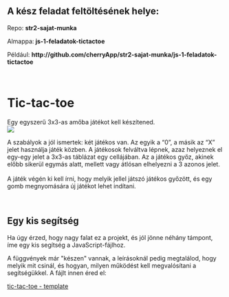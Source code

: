 <div class="fr-view">
<h2>A kész feladat feltöltésének helye:</h2>
<p>Repo: <strong>str2-sajat-munka</strong></p>
<p>Almappa:<strong>&nbsp;js-1-feladatok-tictactoe</strong></p>
<p>Például: <strong>http://github</strong><strong>.com/cherryApp/</strong><strong>str2-sajat-munka/<strong>js-1-feladatok-<strong>tictactoe</strong></strong></strong></p>
<p><br></p>
<h1>Tic-tac-toe</h1>
<p>Egy egyszerű 3x3-as amőba játékot kell készítened.<br><img data-fr-image-pasted="true" src="https://files.cdn.thinkific.com/file_uploads/219412/images/4cb/647/451/tictactoe.jpg" srcset="https://files.cdn.thinkific.com/file_uploads/219412/images/4cb/647/451/tictactoe.jpg?width=1920 1x, https://files.cdn.thinkific.com/file_uploads/219412/images/4cb/647/451/tictactoe.jpg?width=1920&amp;dpr=2 2x, https://files.cdn.thinkific.com/file_uploads/219412/images/4cb/647/451/tictactoe.jpg?width=1920&amp;dpr=3 3x" class="fr-fic fr-dii"></p>
<p>A szabályok a jól ismertek: két játékos van. Az egyik a “0”, a másik az “X” jelet használja játék közben. A játékosok felváltva lépnek, azaz helyeznek el egy-egy jelet a 3x3-as táblázat egy cellájában. Az a játékos győz, akinek előbb sikerül egymás alatt, mellett vagy átlósan elhelyezni a 3 azonos jelet.<br><br>A játék végén ki kell írni, hogy melyik jellel játszó játékos győzött, és egy gomb megnyomására új játékot lehet indítani.</p>
<p><br></p>
<h2>Egy kis segítség</h2>
<p>Ha úgy érzed, hogy nagy falat ez a projekt, és jól jönne néhány támpont, íme egy kis segítség a JavaScript-fájlhoz.&nbsp;</p>
<p>A függvények már "készen" vannak, a leírásoknál pedig megtalálod, hogy melyik mit csinál, és hogyan, milyen működést kell megvalósítani a segítségükkel. A fájlt innen éred el:</p>
<p><a href="https://training360-my.sharepoint.com/:u:/p/jcserko/EfQYd2tp5IRFtwS8Eznc9rsBrTiTKSFJ5GoRgDxRYCGDAA?e=rwkFRh" rel="noopener noreferrer" target="_blank">tic-tac-toe - template</a></p>
</div>